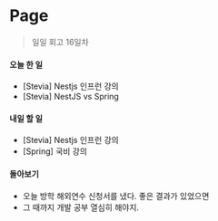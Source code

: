 # Page

> 일일 회고 16일차

#### 오늘 한 일

* \[Stevia] Nestjs 인프런 강의
* \[Stevia] NestJS vs Spring

#### 내일 할 일

* \[Stevia] Nestjs 인프런 강의
* \[Spring] 국비 강의



#### 돌아보기

* 오늘 방학 해외연수 신청서를 냈다. 좋은 결과가 있었으면
* 그 때까지 개발 공부 열심히 해야지.
